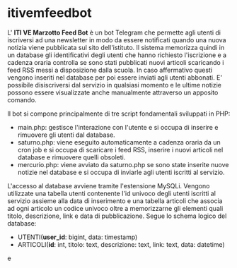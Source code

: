 # itivemfeedbot

L' __ITI VE Marzotto Feed Bot__ è un bot Telegram che permette agli utenti di iscriversi ad una newsletter in modo da essere notificati quando una nuova notizia viene pubblicata sul sito dell'istituto.
Il sistema memorizza quindi in un database gli identificativi degli utenti che hanno richiesto l'iscrizione e a cadenza oraria controlla se sono stati pubblicati nuovi articoli scaricando i feed RSS messi a disposizione dalla scuola.
In caso affermativo questi vengono inseriti nel database per poi essere inviati agli utenti abbonati.
E' possibile disiscriversi dal servizio in qualsiasi momento e le ultime notizie possono essere visualizzate anche manualmente attraverso un apposito comando.

Il bot si compone principalmente di tre script fondamentali sviluppati in PHP:
- main.php: gestisce l'interazione con l'utente e si occupa di inserire e rimuovere gli utenti dal database.
- saturno.php: viene eseguito automaticamente a cadenza oraria da un cron job e si occupa di scaricare i feed RSS, inserire i nuovi articoli nel database e rimuovere quelli obsoleti.
- mercurio.php: viene avviato da saturno.php se sono state inserite nuove notizie nel database e si occupa di inviarle agli utenti iscritti al servizio.

L'accesso al database avviene tramite l'estensione MySQLi.
Vengono utilizzate una tabella utenti contenente l'id univoco degli utenti iscritti al servizio assieme alla data di inserimento e una tabella articoli che associa ad ogni articolo un codice univoco oltre a memorizzarne gli elementi quali titolo, descrizione, link e data di pubblicazione.
Segue lo schema logico del database:

- UTENTI(__user_id__: bigint, data: timestamp)
- ARTICOLI(__id__: int, titolo: text, descrizione: text, link: text, data: datetime)

e
